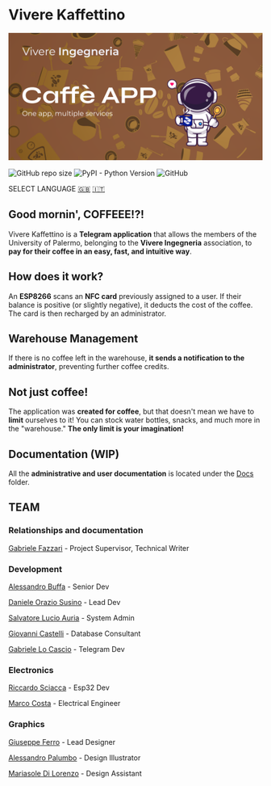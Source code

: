 # Vivere Kaffettino

![Project's banner](./Resources/Banners/Banner_ENG.png)

![GitHub repo size](https://img.shields.io/github/repo-size/VivIngInf/VivereKaffettino)
![PyPI - Python Version](https://img.shields.io/pypi/pyversions/SQLAlchemy)
![GitHub](https://img.shields.io/github/license/VivIngInf/VivereKaffettino)

SELECT LANGUAGE [🇬🇧](./README.md) [🇮🇹](./Docs/README.ita.md)

## Good mornin', COFFEEE!?!

Vivere Kaffettino is a **Telegram application** that allows the members of the University of Palermo, belonging to the **Vivere Ingegneria** association, to **pay for their coffee in an easy, fast, and intuitive way**.

## How does it work?

An **ESP8266** scans an **NFC card** previously assigned to a user. If their balance is positive (or slightly negative), it deducts the cost of the coffee. The card is then recharged by an administrator.

## Warehouse Management

If there is no coffee left in the warehouse, **it sends a notification to the administrator**, preventing further coffee credits.

## Not just coffee!

The application was **created for coffee**, but that doesn't mean we have to **limit** ourselves to it! You can stock water bottles, snacks, and much more in the "warehouse." **The only limit is your imagination!**

## Documentation (WIP)

All the **administrative and user documentation** is located under the [Docs](./Docs) folder.

## TEAM

### Relationships and documentation

[Gabriele Fazzari](https://www.linkedin.com/in/gabriele-fazzari-0b79241bb/) - Project Supervisor, Technical Writer

### Development

[Alessandro Buffa](https://github.com/ExalFabu) - Senior Dev

[Daniele Orazio Susino](https://www.linkedin.com/in/susinodaniele/) - Lead Dev

[Salvatore Lucio Auria](https://www.linkedin.com/in/salvatore-lucio-auria-15a680210/) - System Admin

[Giovanni Castelli](https://www.linkedin.com/in/giovanni-castelli02/) - Database Consultant

[Gabriele Lo Cascio](https://www.linkedin.com/in/gabriele-locascio/) - Telegram Dev

### Electronics

[Riccardo Sciacca](https://www.linkedin.com/in/riccardo-sciacca-831357218/) - Esp32 Dev

[Marco Costa](https://www.linkedin.com/in/marco-costa-599b91160/) - Electrical Engineer

### Graphics

[Giuseppe Ferro](https://www.linkedin.com/in/giuseppe-ferro2516/) - Lead Designer

[Alessandro Palumbo](https://www.linkedin.com/in/alessandro-palumbo-719577226/) - Design Illustrator

[Mariasole Di Lorenzo](https://www.linkedin.com/in/mariasoledilorenzo/) - Design Assistant

